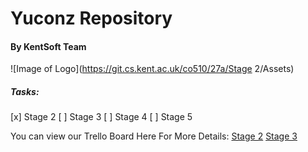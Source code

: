 # Yuconz Repository
#### By KentSoft Team

![Image of Logo](https://git.cs.kent.ac.uk/co510/27a/Stage 2/Assets)

##### Tasks:

[x] Stage 2
[ ] Stage 3
[ ] Stage 4
[ ] Stage 5

You can view our Trello Board Here For More Details:
[Stage 2](https://trello.com/b/sGcq4F6V/yuconz-stage-2)
[Stage 3](https://trello.com/b/9rFdLF5e/yuconz-stage-3)